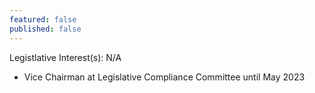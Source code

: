 ```yaml
---
featured: false
published: false
---
```

Legistlative Interest(s): N/A

* Vice Chairman at Legislative Compliance Committee until May 2023
